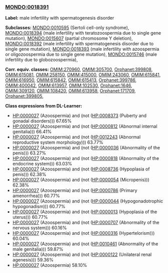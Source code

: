 
### [MONDO:0018391](http://purl.obolibrary.org/obo/MONDO_0018391)
**Label:** male infertility with spermatogenesis disorder

**Subclasses:** [MONDO:0010595](http://purl.obolibrary.org/obo/MONDO_0010595) (Sertoli cell-only syndrome), [MONDO:0018394](http://purl.obolibrary.org/obo/MONDO_0018394) (male infertility with teratozoospermia due to single gene mutation), [MONDO:0015607](http://purl.obolibrary.org/obo/MONDO_0015607) (partial chromosome Y deletion), [MONDO:0018392](http://purl.obolibrary.org/obo/MONDO_0018392) (male infertility with spermatogenesis disorder due to single gene mutation), [MONDO:0018393](http://purl.obolibrary.org/obo/MONDO_0018393) (male infertility with azoospermia or oligozoospermia due to single gene mutation), [MONDO:0015746](http://purl.obolibrary.org/obo/MONDO_0015746) (male infertility due to globozoospermia), 

**Corr. equiv. classes:** [OMIM:270960](http://purl.obolibrary.org/obo/OMIM_270960), [OMIM:305700](http://purl.obolibrary.org/obo/OMIM_305700), [Orphanet:399808](http://www.orpha.net/ORDO/Orphanet_399808), [OMIM:615081](http://purl.obolibrary.org/obo/OMIM_615081), [OMIM:258150](http://purl.obolibrary.org/obo/OMIM_258150), [OMIM:415000](http://purl.obolibrary.org/obo/OMIM_415000), [OMIM:243060](http://purl.obolibrary.org/obo/OMIM_243060), [OMIM:615841](http://purl.obolibrary.org/obo/OMIM_615841), [OMIM:616950](http://purl.obolibrary.org/obo/OMIM_616950), [OMIM:615842](http://purl.obolibrary.org/obo/OMIM_615842), [OMIM:615413](http://purl.obolibrary.org/obo/OMIM_615413), [Orphanet:399786](http://www.orpha.net/ORDO/Orphanet_399786), [OMIM:400042](http://purl.obolibrary.org/obo/OMIM_400042), [OMIM:613957](http://purl.obolibrary.org/obo/OMIM_613957), [OMIM:102530](http://purl.obolibrary.org/obo/OMIM_102530), [Orphanet:1646](http://www.orpha.net/ORDO/Orphanet_1646), [OMIM:309120](http://purl.obolibrary.org/obo/OMIM_309120), [OMIM:108420](http://purl.obolibrary.org/obo/OMIM_108420), [OMIM:613958](http://purl.obolibrary.org/obo/OMIM_613958), [Orphanet:171709](http://www.orpha.net/ORDO/Orphanet_171709), [Orphanet:399805](http://www.orpha.net/ORDO/Orphanet_399805), 

**Class expressions from DL-Learner:**

- [HP:0000027](http://purl.obolibrary.org/obo/HP_0000027) (Azoospermia) and (not ([HP:0008373](http://purl.obolibrary.org/obo/HP_0008373) (Puberty and gonadal disorders))) 67.65%
- [HP:0000027](http://purl.obolibrary.org/obo/HP_0000027) (Azoospermia) and (not ([HP:0000812](http://purl.obolibrary.org/obo/HP_0000812) (Abnormal internal genitalia))) 66.41%
- [HP:0000027](http://purl.obolibrary.org/obo/HP_0000027) (Azoospermia) and (not ([HP:0012243](http://purl.obolibrary.org/obo/HP_0012243) (Abnormal reproductive system morphology))) 63.77%
- [HP:0000027](http://purl.obolibrary.org/obo/HP_0000027) (Azoospermia) and (not ([HP:0000036](http://purl.obolibrary.org/obo/HP_0000036) (Abnormality of the penis))) 63.27%
- [HP:0000027](http://purl.obolibrary.org/obo/HP_0000027) (Azoospermia) and (not ([HP:0000818](http://purl.obolibrary.org/obo/HP_0000818) (Abnormality of the endocrine system))) 63.03%
- [HP:0000027](http://purl.obolibrary.org/obo/HP_0000027) (Azoospermia) and (not ([HP:0008736](http://purl.obolibrary.org/obo/HP_0008736) (Hypoplasia of penis))) 62.38%
- [HP:0000027](http://purl.obolibrary.org/obo/HP_0000027) (Azoospermia) and (not ([HP:0000054](http://purl.obolibrary.org/obo/HP_0000054) (Micropenis))) 62.38%
- [HP:0000027](http://purl.obolibrary.org/obo/HP_0000027) (Azoospermia) and (not ([HP:0000786](http://purl.obolibrary.org/obo/HP_0000786) (Primary amenorrhea))) 60.77%
- [HP:0000027](http://purl.obolibrary.org/obo/HP_0000027) (Azoospermia) and (not ([HP:0000044](http://purl.obolibrary.org/obo/HP_0000044) (Hypogonadotrophic hypogonadism))) 60.77%
- [HP:0000027](http://purl.obolibrary.org/obo/HP_0000027) (Azoospermia) and (not ([HP:0000013](http://purl.obolibrary.org/obo/HP_0000013) (Hypoplasia of the uterus))) 60.77%
- [HP:0000027](http://purl.obolibrary.org/obo/HP_0000027) (Azoospermia) and (not ([HP:0000707](http://purl.obolibrary.org/obo/HP_0000707) (Abnormality of the nervous system))) 60.16%
- [HP:0000027](http://purl.obolibrary.org/obo/HP_0000027) (Azoospermia) and (not ([HP:0000316](http://purl.obolibrary.org/obo/HP_0000316) (Hypertelorism))) 60.04%
- [HP:0000027](http://purl.obolibrary.org/obo/HP_0000027) (Azoospermia) and (not ([HP:0010461](http://purl.obolibrary.org/obo/HP_0010461) (Abnormality of the male genitalia))) 59.87%
- [HP:0000027](http://purl.obolibrary.org/obo/HP_0000027) (Azoospermia) and (not ([HP:0000122](http://purl.obolibrary.org/obo/HP_0000122) (Unilateral renal agenesis))) 59.36%
- [HP:0000027](http://purl.obolibrary.org/obo/HP_0000027) (Azoospermia) 58.10%


